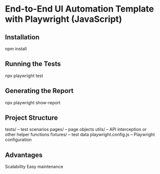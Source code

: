 # End-to-End UI Automation Template with Playwright (JavaScript)

## Installation

npm install

## Running the Tests

npx playwright test

## Generating the Report

npx playwright show-report

## Project Structure
tests/ – test scenarios
pages/ – page objects
utils/ – API interception or other helper functions
fixtures/ – test data
playwright.config.js – Playwright configuration

## Advantages
Scalability
Easy maintenance
